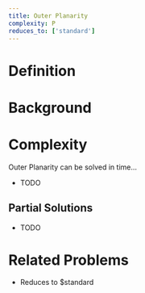 ```yaml
---
title: Outer Planarity
complexity: P
reduces_to: ['standard']
---
```


# Definition

<!-- TODO -->

# Background

<!-- TODO -->

# Complexity

Outer Planarity can be solved in time...

- TODO

## Partial Solutions

- TODO

# Related Problems

- Reduces to $standard
